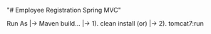 "# Employee Registration Spring MVC"

Run As
|-> Maven build...
    |-> 1). clean install
              (or)
    |-> 2). tomcat7:run
